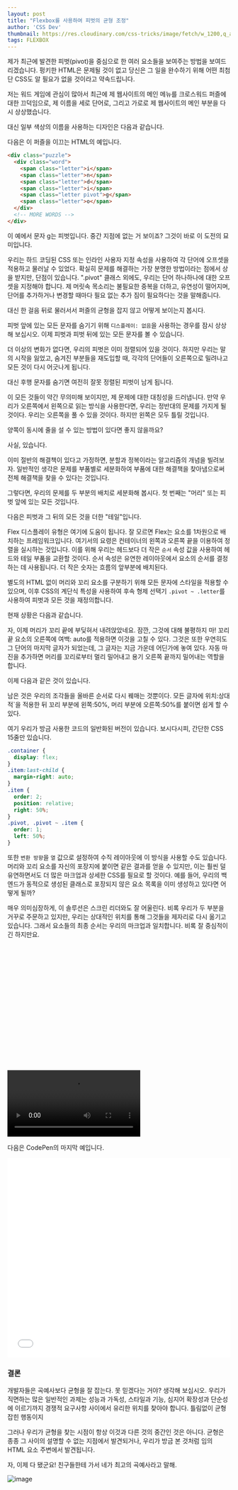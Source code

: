 ```yaml
---
layout: post
title: "Flexbox를 사용하여 피벗의 균형 조정"
author: 'CSS Dev'
thumbnail: https://res.cloudinary.com/css-tricks/image/fetch/w_1200,q_auto,f_auto/https://css-tricks.com/wp-content/uploads/2020/10/1st.png
tags: FLEXBOX
---
```



제가 최근에 발견한 피벗(pivot)을 중심으로 한 여러 요소들을 보여주는 방법을 보여드리겠습니다. 펑키한 HTML은 문제될 것이 없고 당신은 그 일을 완수하기 위해 어떤 최첨단 CSS도 알 필요가 없을 것이라고 약속드립니다.

저는 워드 게임에 관심이 많아서 최근에 제 웹사이트의 메인 메뉴를 크로스워드 퍼즐에 대한 끄덕임으로, 제 이름을 세로 단어로, 그리고 가로로 제 웹사이트의 메인 부분을 다시 상상했습니다.

대신 일부 색상의 이름을 사용하는 디자인은 다음과 같습니다.

다음은 이 퍼즐을 이끄는 HTML의 예입니다.

```html
<div class="puzzle">
  <div class="word">
    <span class="letter">i</span>
    <span class="letter">n</span>
    <span class="letter">d</span>
    <span class="letter">i</span>
    <span class="letter pivot">g</span>
    <span class="letter">o</span>
  </div>
  <!-- MORE WORDS -->
</div> 

```

이 예에서 문자 g는 피벗입니다. 중간 지점에 없는 거 보이죠? 그것이 바로 이 도전의 묘미입니다.

우리는 하드 코딩된 CSS 또는 인라인 사용자 지정 속성을 사용하여 각 단어에 오프셋을 적용하고 물러날 수 있었다. 확실히 문제를 해결하는 가장 분명한 방법이라는 점에서 상을 받지만, 단점이 있습니다. ".pivot" 클래스 외에도, 우리는 단어 하나하나에 대한 오프셋을 지정해야 합니다. 제 머릿속 목소리는 불필요한 중복을 더하고, 유연성이 떨어지며, 단어를 추가하거나 변경할 때마다 필요 없는 추가 짐이 필요하다는 것을 말해줍니다.

대신 한 걸음 뒤로 물러서서 퍼즐의 균형을 잡지 않고 어떻게 보이는지 봅시다.

피벗 앞에 있는 모든 문자를 숨기기 위해 `디스플레이: 없음`을 사용하는 경우를 잠시 상상해 보십시오. 이제 피벗과 피벗 뒤에 있는 모든 문자를 볼 수 있습니다.

더 이상의 변화가 없다면, 우리의 피벗은 이미 정렬되어 있을 것이다. 하지만 우리는 말의 시작을 잃었고, 숨겨진 부분들을 재도입할 때, 각각의 단어들이 오른쪽으로 밀려나고 모든 것이 다시 어긋나게 됩니다.

대신 후행 문자를 숨기면 여전히 잘못 정렬된 피벗이 남게 됩니다.

이 모든 것들이 약간 무의미해 보이지만, 제 문제에 대한 대칭성을 드러냅니다. 만약 우리가 오른쪽에서 왼쪽으로 읽는 방식을 사용한다면, 우리는 정반대의 문제를 가지게 될 것이다. 우리는 오른쪽을 풀 수 있을 것이다. 하지만 왼쪽은 모두 틀릴 것입니다.

양쪽이 동시에 줄을 설 수 있는 방법이 있다면 좋지 않을까요?

사실, 있습니다.

이미 절반의 해결책이 있다고 가정하면, 분할과 정복이라는 알고리즘의 개념을 빌려보자. 일반적인 생각은 문제를 부품별로 세분화하여 부품에 대한 해결책을 찾아냄으로써 전체 해결책을 찾을 수 있다는 것입니다.

그렇다면, 우리의 문제를 두 부분의 배치로 세분화해 봅시다. 첫 번째는 "머리" 또는 피벗 앞에 있는 모든 것입니다.

다음은 피벗과 그 뒤의 모든 것을 더한 "테일"입니다.

Flex 디스플레이 유형은 여기에 도움이 됩니다. 잘 모르면 Flex는 요소를 1차원으로 배치하는 프레임워크입니다. 여기서의 요령은 컨테이너의 왼쪽과 오른쪽 끝을 이용하여 정렬을 실시하는 것입니다. 이를 위해 우리는 헤드보다 더 작은 `순서` 속성 값을 사용하여 헤드와 테일 부품을 교환할 것이다. 순서 속성은 유연한 레이아웃에서 요소의 순서를 결정하는 데 사용됩니다. 더 작은 숫자는 흐름의 앞부분에 배치된다.

별도의 HTML 없이 머리와 꼬리 요소를 구분하기 위해 모든 문자에 스타일을 적용할 수 있으며, 이후 CSS의 계단식 특성을 사용하여 후속 형제 선택기 `.pivot ~ .letter`를 사용하여 피벗과 모든 것을 재정의합니다.

현재 상황은 다음과 같습니다.

자, 이제 머리가 꼬리 끝에 부딪혀서 내려앉았네요. 잠깐, 그것에 대해 불평하지 마! 꼬리 끝 요소의 오른쪽에 여백: auto를 적용하면 이것을 고칠 수 있다. 그것은 또한 우연히도 그 단어의 마지막 글자가 되었는데, 그 글자는 지금 가운데 어딘가에 놓여 있다. 자동 마진을 추가하면 머리를 꼬리로부터 멀리 밀어내고 용기 오른쪽 끝까지 밀어내는 역할을 합니다.

이제 다음과 같은 것이 있습니다.

남은 것은 우리의 조각들을 올바른 순서로 다시 꿰매는 것뿐이다. 모든 글자에 위치:상대적`을 적용한 뒤 꼬리 부분에 왼쪽:50%, 머리 부분에 오른쪽:50%를 붙이면 쉽게 할 수 있다.

여기 우리가 방금 사용한 코드의 일반화된 버전이 있습니다. 보시다시피, 간단한 CSS 15줄만 있습니다.

```css
.container {
  display: flex;
}
.item:last-child {
  margin-right: auto;
}
.item {
  order: 2;
  position: relative;
  right: 50%;
}
.pivot, .pivot ~ .item {
  order: 1;
  left: 50%;
}
```

또한 `변환 방향`을 `열` 값으로 설정하여 수직 레이아웃에 이 방식을 사용할 수도 있습니다. 머리와 꼬리 요소를 자신의 포장지에 붙이면 같은 결과를 얻을 수 있지만, 이는 훨씬 덜 유연하면서도 더 많은 마크업과 상세한 CSS를 필요로 할 것이다. 예를 들어, 우리의 백엔드가 동적으로 생성된 클래스로 포장되지 않은 요소 목록을 이미 생성하고 있다면 어떻게 될까?

매우 의미심장하게, 이 솔루션은 스크린 리더와도 잘 어울린다. 비록 우리가 두 부분을 거꾸로 주문하고 있지만, 우리는 상대적인 위치를 통해 그것들을 제자리로 다시 옮기고 있습니다. 그래서 요소들의 최종 순서는 우리의 마크업과 일치합니다. 비록 잘 중심적이긴 하지만요.


<div class="video_wrapper" style="padding-top: 56.25%;">
    <video controls="" src="https://css-tricks.com/wp-content/uploads/2020/10/balancing.mp4" name="fitvid0"></video>
</div>


다음은 CodePen의 마지막 예입니다.

<div class="wp-block-cp-codepen-gutenberg-embed-block cp_embed_wrapper resizable" style="height: 450px;"><iframe id="cp_embed_rNeRoxa" src="//codepen.io/anon/embed/rNeRoxa?height=450&amp;theme-id=1&amp;slug-hash=rNeRoxa&amp;default-tab=result" height="450" scrolling="no" frameborder="0" allowfullscreen="" allowpaymentrequest="" name="CodePen Embed rNeRoxa" title="CodePen Embed rNeRoxa" class="cp_embed_iframe" style="width: 100%; overflow: hidden; height: 100%;">CodePen Embed Fallback</iframe><div class="win-size-grip" style="touch-action: none;"></div></div>

### 결론

개발자들은 곡예사보다 균형을 잘 잡는다. 못 믿겠다는 거야? 생각해 보십시오. 우리가 직면하는 많은 일반적인 과제는 성능과 가독성, 스타일과 기능, 심지어 확장성과 단순성에 이르기까지 경쟁적 요구사항 사이에서 유리한 위치를 찾아야 합니다. 틀림없이 균형잡힌 행동이지

그러나 우리가 균형을 찾는 시점이 항상 이것과 다른 것의 중간인 것은 아니다. 균형은 종종 그 사이의 설명할 수 없는 지점에서 발견되거나, 우리가 방금 본 것처럼 임의 HTML 요소 주변에서 발견됩니다.

자, 이제 다 됐군요! 친구들한테 가서 네가 최고의 곡예사라고 말해.

![image](https://i2.wp.com/css-tricks.com/wp-content/uploads/2020/09/friends-ross-pivot.gif?resize=480%2C270&ssl=1)